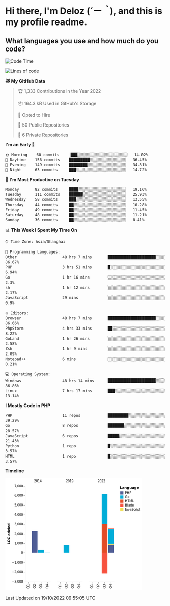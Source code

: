 # **Hi there, I'm Deloz (*´ー｀*), and this is my profile readme.**
<!--  [![Profile views](https://gpvc.arturio.dev/dank-del)](https://github.com/dank-del) -->
## **What languages you use and how much do you code?**

<!--START_SECTION:waka-->
![Code Time](http://img.shields.io/badge/Code%20Time-59%20hrs%2055%20mins-blue)

![Lines of code](https://img.shields.io/badge/From%20Hello%20World%20I%27ve%20Written-10%20Thousand%20lines%20of%20code-blue)

**🐱 My GitHub Data** 

> 🏆 1,333 Contributions in the Year 2022
 > 
> 📦 164.3 kB Used in GitHub's Storage 
 > 
> 💼 Opted to Hire
 > 
> 📜 50 Public Repositories 
 > 
> 🔑 6 Private Repositories  
 > 
**I'm an Early 🐤** 

```text
🌞 Morning    60 commits     ███░░░░░░░░░░░░░░░░░░░░░░   14.02% 
🌆 Daytime    156 commits    █████████░░░░░░░░░░░░░░░░   36.45% 
🌃 Evening    149 commits    ████████░░░░░░░░░░░░░░░░░   34.81% 
🌙 Night      63 commits     ███░░░░░░░░░░░░░░░░░░░░░░   14.72%

```
📅 **I'm Most Productive on Tuesday** 

```text
Monday       82 commits     ████░░░░░░░░░░░░░░░░░░░░░   19.16% 
Tuesday      111 commits    ██████░░░░░░░░░░░░░░░░░░░   25.93% 
Wednesday    58 commits     ███░░░░░░░░░░░░░░░░░░░░░░   13.55% 
Thursday     44 commits     ██░░░░░░░░░░░░░░░░░░░░░░░   10.28% 
Friday       49 commits     ██░░░░░░░░░░░░░░░░░░░░░░░   11.45% 
Saturday     48 commits     ██░░░░░░░░░░░░░░░░░░░░░░░   11.21% 
Sunday       36 commits     ██░░░░░░░░░░░░░░░░░░░░░░░   8.41%

```


📊 **This Week I Spent My Time On** 

```text
⌚︎ Time Zone: Asia/Shanghai

💬 Programming Languages: 
Other                    48 hrs 7 mins       █████████████████████░░░░   86.67% 
PHP                      3 hrs 51 mins       █░░░░░░░░░░░░░░░░░░░░░░░░   6.94% 
Go                       1 hr 16 mins        ░░░░░░░░░░░░░░░░░░░░░░░░░   2.3% 
sh                       1 hr 12 mins        ░░░░░░░░░░░░░░░░░░░░░░░░░   2.17% 
JavaScript               29 mins             ░░░░░░░░░░░░░░░░░░░░░░░░░   0.9%

🔥 Editors: 
Browser                  48 hrs 7 mins       █████████████████████░░░░   86.66% 
PhpStorm                 4 hrs 33 mins       ██░░░░░░░░░░░░░░░░░░░░░░░   8.22% 
GoLand                   1 hr 26 mins        ░░░░░░░░░░░░░░░░░░░░░░░░░   2.58% 
Zsh                      1 hr 9 mins         ░░░░░░░░░░░░░░░░░░░░░░░░░   2.09% 
Notepad++                6 mins              ░░░░░░░░░░░░░░░░░░░░░░░░░   0.21%

💻 Operating System: 
Windows                  48 hrs 14 mins      █████████████████████░░░░   86.86% 
Linux                    7 hrs 17 mins       ███░░░░░░░░░░░░░░░░░░░░░░   13.14%

```

**I Mostly Code in PHP** 

```text
PHP                      11 repos            █████████░░░░░░░░░░░░░░░░   39.29% 
Go                       8 repos             ███████░░░░░░░░░░░░░░░░░░   28.57% 
JavaScript               6 repos             █████░░░░░░░░░░░░░░░░░░░░   21.43% 
Python                   1 repo              █░░░░░░░░░░░░░░░░░░░░░░░░   3.57% 
HTML                     1 repo              █░░░░░░░░░░░░░░░░░░░░░░░░   3.57%

```


**Timeline**

![Chart not found](https://raw.githubusercontent.com/deloz/deloz/main/charts/bar_graph.png) 


 Last Updated on 19/10/2022 09:55:05 UTC
<!--END_SECTION:waka-->
